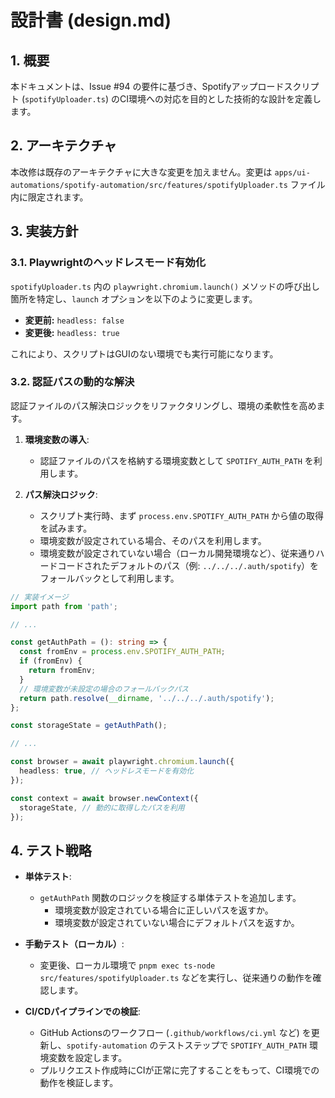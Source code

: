 # 設計書 (design.md)

## 1. 概要

本ドキュメントは、Issue #94 の要件に基づき、Spotifyアップロードスクリプト (`spotifyUploader.ts`) のCI環境への対応を目的とした技術的な設計を定義します。

## 2. アーキテクチャ

本改修は既存のアーキテクチャに大きな変更を加えません。変更は `apps/ui-automations/spotify-automation/src/features/spotifyUploader.ts` ファイル内に限定されます。

## 3. 実装方針

### 3.1. Playwrightのヘッドレスモード有効化

`spotifyUploader.ts` 内の `playwright.chromium.launch()` メソッドの呼び出し箇所を特定し、`launch` オプションを以下のように変更します。

- **変更前:** `headless: false`
- **変更後:** `headless: true`

これにより、スクリプトはGUIのない環境でも実行可能になります。

### 3.2. 認証パスの動的な解決

認証ファイルのパス解決ロジックをリファクタリングし、環境の柔軟性を高めます。

1.  **環境変数の導入**:
    - 認証ファイルのパスを格納する環境変数として `SPOTIFY_AUTH_PATH` を利用します。

2.  **パス解決ロジック**:
    - スクリプト実行時、まず `process.env.SPOTIFY_AUTH_PATH` から値の取得を試みます。
    - 環境変数が設定されている場合、そのパスを利用します。
    - 環境変数が設定されていない場合（ローカル開発環境など）、従来通りハードコードされたデフォルトのパス（例: `../../../.auth/spotify`）をフォールバックとして利用します。

```typescript
// 実装イメージ
import path from 'path';

// ...

const getAuthPath = (): string => {
  const fromEnv = process.env.SPOTIFY_AUTH_PATH;
  if (fromEnv) {
    return fromEnv;
  }
  // 環境変数が未設定の場合のフォールバックパス
  return path.resolve(__dirname, '../../../.auth/spotify');
};

const storageState = getAuthPath();

// ...

const browser = await playwright.chromium.launch({
  headless: true, // ヘッドレスモードを有効化
});

const context = await browser.newContext({
  storageState, // 動的に取得したパスを利用
});
```

## 4. テスト戦略

- **単体テスト**:
  - `getAuthPath` 関数のロジックを検証する単体テストを追加します。
    - 環境変数が設定されている場合に正しいパスを返すか。
    - 環境変数が設定されていない場合にデフォルトパスを返すか。

- **手動テスト（ローカル）**:
  - 変更後、ローカル環境で `pnpm exec ts-node src/features/spotifyUploader.ts` などを実行し、従来通りの動作を確認します。

- **CI/CDパイプラインでの検証**:
  - GitHub Actionsのワークフロー (`.github/workflows/ci.yml` など) を更新し、`spotify-automation` のテストステップで `SPOTIFY_AUTH_PATH` 環境変数を設定します。
  - プルリクエスト作成時にCIが正常に完了することをもって、CI環境での動作を検証します。
